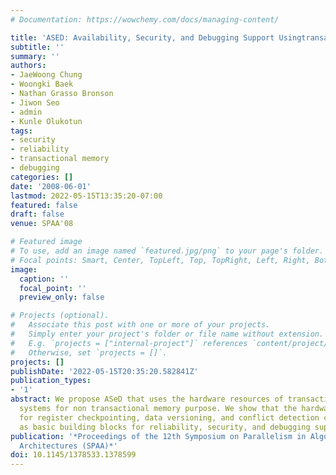 ```yaml
---
# Documentation: https://wowchemy.com/docs/managing-content/

title: 'ASED: Availability, Security, and Debugging Support Usingtransactional Memory'
subtitle: ''
summary: ''
authors:
- JaeWoong Chung
- Woongki Baek
- Nathan Grasso Bronson
- Jiwon Seo
- admin
- Kunle Olukotun
tags:
- security
- reliability
- transactional memory
- debugging
categories: []
date: '2008-06-01'
lastmod: 2022-05-15T13:35:20-07:00
featured: false
draft: false
venue: SPAA'08

# Featured image
# To use, add an image named `featured.jpg/png` to your page's folder.
# Focal points: Smart, Center, TopLeft, Top, TopRight, Left, Right, BottomLeft, Bottom, BottomRight.
image:
  caption: ''
  focal_point: ''
  preview_only: false

# Projects (optional).
#   Associate this post with one or more of your projects.
#   Simply enter your project's folder or file name without extension.
#   E.g. `projects = ["internal-project"]` references `content/project/deep-learning/index.md`.
#   Otherwise, set `projects = []`.
projects: []
publishDate: '2022-05-15T20:35:20.582841Z'
publication_types:
- '1'
abstract: We propose ASeD that uses the hardware resources of transactional memory
  systems for non transactional memory purpose. We show that the hardware components
  for register checkpointing, data versioning, and conflict detection can be reused
  as basic building blocks for reliability, security, and debugging support.
publication: '*Proceedings of the 12th Symposium on Parallelism in Algorithms and
  Architectures (SPAA)*'
doi: 10.1145/1378533.1378599
---
```

